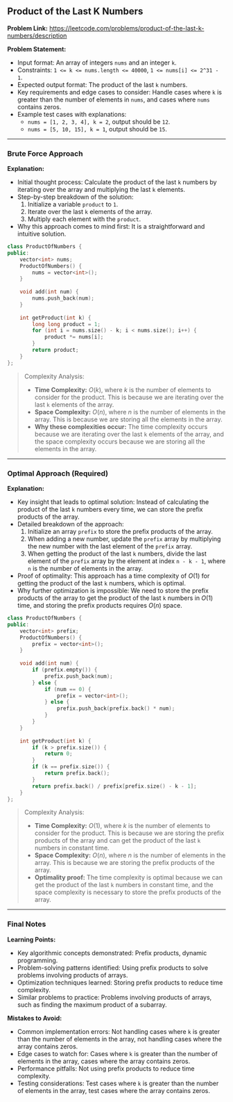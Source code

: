 ## Product of the Last K Numbers
**Problem Link:** https://leetcode.com/problems/product-of-the-last-k-numbers/description

**Problem Statement:**
- Input format: An array of integers `nums` and an integer `k`.
- Constraints: `1 <= k <= nums.length <= 40000`, `1 <= nums[i] <= 2^31 - 1`.
- Expected output format: The product of the last `k` numbers.
- Key requirements and edge cases to consider: Handle cases where `k` is greater than the number of elements in `nums`, and cases where `nums` contains zeros.
- Example test cases with explanations:
  - `nums = [1, 2, 3, 4], k = 2`, output should be `12`.
  - `nums = [5, 10, 15], k = 1`, output should be `15`.

---

### Brute Force Approach

**Explanation:**
- Initial thought process: Calculate the product of the last `k` numbers by iterating over the array and multiplying the last `k` elements.
- Step-by-step breakdown of the solution:
  1. Initialize a variable `product` to `1`.
  2. Iterate over the last `k` elements of the array.
  3. Multiply each element with the `product`.
- Why this approach comes to mind first: It is a straightforward and intuitive solution.

```cpp
class ProductOfNumbers {
public:
    vector<int> nums;
    ProductOfNumbers() {
        nums = vector<int>();
    }
    
    void add(int num) {
        nums.push_back(num);
    }
    
    int getProduct(int k) {
        long long product = 1;
        for (int i = nums.size() - k; i < nums.size(); i++) {
            product *= nums[i];
        }
        return product;
    }
};
```

> Complexity Analysis:
> - **Time Complexity:** $O(k)$, where $k$ is the number of elements to consider for the product. This is because we are iterating over the last `k` elements of the array.
> - **Space Complexity:** $O(n)$, where $n$ is the number of elements in the array. This is because we are storing all the elements in the array.
> - **Why these complexities occur:** The time complexity occurs because we are iterating over the last `k` elements of the array, and the space complexity occurs because we are storing all the elements in the array.

---

### Optimal Approach (Required)

**Explanation:**
- Key insight that leads to optimal solution: Instead of calculating the product of the last `k` numbers every time, we can store the prefix products of the array.
- Detailed breakdown of the approach:
  1. Initialize an array `prefix` to store the prefix products of the array.
  2. When adding a new number, update the `prefix` array by multiplying the new number with the last element of the `prefix` array.
  3. When getting the product of the last `k` numbers, divide the last element of the `prefix` array by the element at index `n - k - 1`, where `n` is the number of elements in the array.
- Proof of optimality: This approach has a time complexity of $O(1)$ for getting the product of the last `k` numbers, which is optimal.
- Why further optimization is impossible: We need to store the prefix products of the array to get the product of the last `k` numbers in $O(1)$ time, and storing the prefix products requires $O(n)$ space.

```cpp
class ProductOfNumbers {
public:
    vector<int> prefix;
    ProductOfNumbers() {
        prefix = vector<int>();
    }
    
    void add(int num) {
        if (prefix.empty()) {
            prefix.push_back(num);
        } else {
            if (num == 0) {
                prefix = vector<int>();
            } else {
                prefix.push_back(prefix.back() * num);
            }
        }
    }
    
    int getProduct(int k) {
        if (k > prefix.size()) {
            return 0;
        }
        if (k == prefix.size()) {
            return prefix.back();
        }
        return prefix.back() / prefix[prefix.size() - k - 1];
    }
};
```

> Complexity Analysis:
> - **Time Complexity:** $O(1)$, where $k$ is the number of elements to consider for the product. This is because we are storing the prefix products of the array and can get the product of the last `k` numbers in constant time.
> - **Space Complexity:** $O(n)$, where $n$ is the number of elements in the array. This is because we are storing the prefix products of the array.
> - **Optimality proof:** The time complexity is optimal because we can get the product of the last `k` numbers in constant time, and the space complexity is necessary to store the prefix products of the array.

---

### Final Notes

**Learning Points:**
- Key algorithmic concepts demonstrated: Prefix products, dynamic programming.
- Problem-solving patterns identified: Using prefix products to solve problems involving products of arrays.
- Optimization techniques learned: Storing prefix products to reduce time complexity.
- Similar problems to practice: Problems involving products of arrays, such as finding the maximum product of a subarray.

**Mistakes to Avoid:**
- Common implementation errors: Not handling cases where `k` is greater than the number of elements in the array, not handling cases where the array contains zeros.
- Edge cases to watch for: Cases where `k` is greater than the number of elements in the array, cases where the array contains zeros.
- Performance pitfalls: Not using prefix products to reduce time complexity.
- Testing considerations: Test cases where `k` is greater than the number of elements in the array, test cases where the array contains zeros.